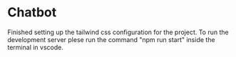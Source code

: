 # Chatbot
Finished setting up the tailwind css configuration for the project.
To run the development server plese run the command "npm run start" inside the terminal in vscode.